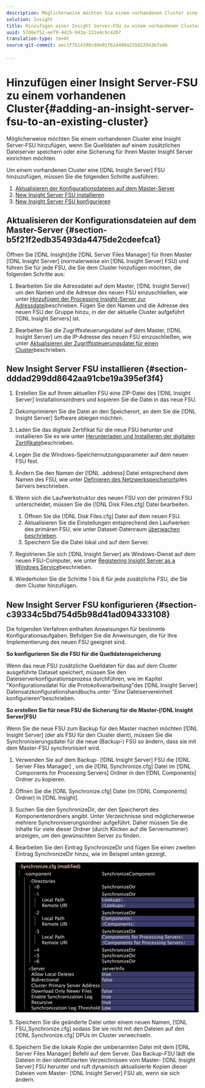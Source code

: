 ```yaml
---
description: Möglicherweise möchten Sie einem vorhandenen Cluster eine Insight Server-FSU hinzufügen, wenn Sie Quelldaten auf einem zusätzlichen Dateiserver speichern oder eine Sicherung für Ihren Master Insight Server einrichten möchten.
solution: Insight
title: Hinzufügen einer Insight Server-FSU zu einem vorhandenen Cluster
uuid: 57d6ef52-eef9-4425-943a-331e4c9c4207
translation-type: tm+mt
source-git-commit: aec1f7b14198cdde91f61d490a235022943bfedb

---
```



# Hinzufügen einer Insight Server-FSU zu einem vorhandenen Cluster{#adding-an-insight-server-fsu-to-an-existing-cluster}

Möglicherweise möchten Sie einem vorhandenen Cluster eine Insight Server-FSU hinzufügen, wenn Sie Quelldaten auf einem zusätzlichen Dateiserver speichern oder eine Sicherung für Ihren Master Insight Server einrichten möchten.

Um einem vorhandenen Cluster eine [!DNL Insight Server] FSU hinzuzufügen, müssen Sie die folgenden Schritte ausführen:

1. [Aktualisieren der Konfigurationsdateien auf dem Master-Server](../../../../../home/c-inst-svr/c-install-ins-svr/c-ins-svr-clstrs/c-add-ins-svrs-ex-clstr/c-add-fsu-ex-clstr.md#section-b5f21f2edb35493da4475de2cdeefca1)
1. [New Insight Server FSU installieren](../../../../../home/c-inst-svr/c-install-ins-svr/c-ins-svr-clstrs/c-add-ins-svrs-ex-clstr/c-add-fsu-ex-clstr.md#section-dddad299dd8642aa91cbe19a395ef3f4)
1. [New Insight Server FSU konfigurieren](../../../../../home/c-inst-svr/c-install-ins-svr/c-ins-svr-clstrs/c-add-ins-svrs-ex-clstr/c-add-fsu-ex-clstr.md#section-c39334c5bd754d5b98d41ad094333108)

## Aktualisieren der Konfigurationsdateien auf dem Master-Server {#section-b5f21f2edb35493da4475de2cdeefca1}

Öffnen Sie [!DNL Insight]die [!DNL Server Files Manager] für Ihren Master [!DNL Insight Server] (normalerweise ein [!DNL Insight Server] FSU) und führen Sie für jede FSU, die Sie dem Cluster hinzufügen möchten, die folgenden Schritte aus:

1. Bearbeiten Sie die Adressdatei auf dem Master, [!DNL Insight Server] um den Namen und die Adresse des neuen FSU einzuschließen, wie unter [Hinzufügen der Processing Insight-Server zur Adressdatei](../../../../../home/c-inst-svr/c-install-ins-svr/c-ins-svr-clstrs/c-inst-ins-svr-clstr/c-inst-proc-clstr/c-config-mstr-ins-svr-clstr.md#section-2fe5298180164e8dbaa59ea6b6ff682d)beschrieben. Fügen Sie den Namen und die Adresse des neuen FSU der Gruppe hinzu, in der der aktuelle Cluster aufgeführt [!DNL Insight Servers] ist.

1. Bearbeiten Sie die Zugriffssteuerungsdatei auf dem Master, [!DNL Insight Server] um die IP-Adresse des neuen FSU einzuschließen, wie unter [Aktualisieren der Zugriffssteuerungsdatei für einen Cluster](../../../../../home/c-inst-svr/c-install-ins-svr/c-ins-svr-clstrs/c-inst-ins-svr-clstr/c-inst-proc-clstr/c-config-mstr-ins-svr-clstr.md#section-fce1367d92a445168c35e9ca506e7d6b)beschrieben.

## New Insight Server FSU installieren {#section-dddad299dd8642aa91cbe19a395ef3f4}

1. Erstellen Sie auf Ihrem aktuellen FSU eine ZIP-Datei des [!DNL Insight Server] Installationsordners und kopieren Sie die Datei in das neue FSU.
1. Dekomprimieren Sie die Datei an den Speicherort, an dem Sie die [!DNL Insight Server] Software ablegen möchten.
1. Laden Sie das digitale Zertifikat für die neue FSU herunter und installieren Sie es wie unter [Herunterladen und Installieren der digitalen Zertifikate](../../../../../home/c-inst-svr/c-install-ins-svr/t-install-proc-inst-svr-dpu/c-dnld-dgtl-cert/c-dnld-dgtl-cert.md#concept-4f79c240492f4e52b6375b4b3bbefa17)beschrieben.
1. Legen Sie die Windows-Speichernutzungsparameter auf dem neuen FSU fest.
1. Ändern Sie den Namen der [!DNL .address] Datei entsprechend dem Namen des FSU, wie unter [Definieren des Netzwerkspeicherorts](../../../../../home/c-inst-svr/c-install-ins-svr/t-install-proc-inst-svr-dpu/c-svrs-ntwk-loc/c-svrs-ntwk-loc.md#concept-87dd2aa3448c415ca1285bc445a8c649)des Servers beschrieben.

1. Wenn sich die Laufwerkstruktur des neuen FSU von der primären FSU unterscheidet, müssen Sie die [!DNL Disk Files.cfg] Datei bearbeiten.

   1. Öffnen Sie die [!DNL Disk Files.cfg] Datei auf dem neuen FSU.
   1. Aktualisieren Sie die Einstellungen entsprechend den Laufwerken des primären FSU, wie unter Dataset-Datenraum [überwachen beschrieben](../../../../../home/c-inst-svr/c-admin-inst-svr/c-mntr-disk-spc/t-mntr-dtst-data-spc.md#task-6223fa2c718845678824a0a96df96a03).
   1. Speichern Sie die Datei lokal und auf dem Server.

1. Registrieren Sie sich [!DNL Insight Server] als Windows-Dienst auf dem neuen FSU-Computer, wie unter [Registering Insight Server as a Windows Service](../../../../../home/c-inst-svr/c-install-ins-svr/t-install-proc-inst-svr-dpu/c-reg-wdws-svc.md#concept-f2c7aa891d544a2595aa01d0d796a540)beschrieben.

1. Wiederholen Sie die Schritte 1 bis 6 für jede zusätzliche FSU, die Sie dem Cluster hinzufügen.

## New Insight Server FSU konfigurieren {#section-c39334c5bd754d5b98d41ad094333108}

Die folgenden Verfahren enthalten Anweisungen für bestimmte Konfigurationsaufgaben. Befolgen Sie die Anweisungen, die für Ihre Implementierung des neuen FSU geeignet sind.

**So konfigurieren Sie die FSU für die Quelldatenspeicherung**

Wenn das neue FSU zusätzliche Quelldaten für das auf dem Cluster ausgeführte Dataset speichert, müssen Sie den Dateiserverkonfigurationsprozess durchführen, wie im Kapitel &quot;Konfigurationsdatei für die Protokollverarbeitung&quot;des [!DNL Insight Server] Datensatzkonfigurationshandbuchs *unter &quot;Eine* Dateiservereinheit konfigurieren&quot;beschrieben.

**So erstellen Sie für neue FSU die Sicherung für die Master-[!DNL Insight Server]FSU**

Wenn Sie die neue FSU zum Backup für den Master machen möchten [!DNL Insight Server] (der als FSU für den Cluster dient), müssen Sie die Synchronisierungsdatei für die neue (Backup-) FSU so ändern, dass sie mit dem Master-FSU synchronisiert wird.

1. Verwenden Sie auf dem Backup- [!DNL Insight Server] FSU die [!DNL Server Files Manager] , um die [!DNL Synchronize.cfg] Datei im [!DNL Components for Processing Servers] Ordner in den [!DNL Components] Ordner zu kopieren.

1. Öffnen Sie die [!DNL Synchronize.cfg] Datei (im [!DNL Components] Ordner) in [!DNL Insight].

1. Suchen Sie den SynchronizeDir, der den Speicherort des Komponentenordners angibt. Unter Verzeichnisse sind möglicherweise mehrere Synchronisierungsordner aufgeführt. Daher müssen Sie die Inhalte für viele dieser Ordner (durch Klicken auf die Servernummer) anzeigen, um den gewünschten Server zu finden.
1. Bearbeiten Sie den Eintrag SynchronizeDir und fügen Sie einen zweiten Eintrag SynchronizeDir hinzu, wie im Beispiel unten gezeigt.

   ![](assets/cfg_cluster_SynchronizeDirEditComponents.png)

1. Speichern Sie die geänderte Datei unter einem neuen Namen, [!DNL FSU_Synchronize.cfg] sodass Sie sie nicht mit den Dateien auf den [!DNL Synchronize.cfg] DPUs im Cluster verwechseln.

1. Speichern Sie die lokale Kopie der umbenannten Datei mit dem [!DNL Server Files Manager] Befehl auf dem Server. Das Backup-FSU lädt die Dateien in den identifizierten Verzeichnissen vom Master- [!DNL Insight Server] FSU herunter und ruft dynamisch aktualisierte Kopien dieser Dateien vom Master- [!DNL Insight Server] FSU ab, wenn sie sich ändern.

